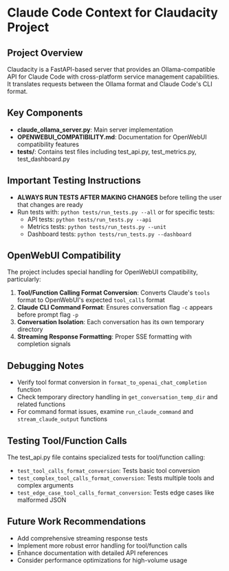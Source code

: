 # Claude Code Context for Claudacity Project

## Project Overview
Claudacity is a FastAPI-based server that provides an Ollama-compatible API for Claude Code with cross-platform service management capabilities. It translates requests between the Ollama format and Claude Code's CLI format.

## Key Components
- **claude_ollama_server.py**: Main server implementation
- **OPENWEBUI_COMPATIBILITY.md**: Documentation for OpenWebUI compatibility features
- **tests/**: Contains test files including test_api.py, test_metrics.py, test_dashboard.py

## Important Testing Instructions
- **ALWAYS RUN TESTS AFTER MAKING CHANGES** before telling the user that changes are ready
- Run tests with: `python tests/run_tests.py --all` or for specific tests:
  - API tests: `python tests/run_tests.py --api`
  - Metrics tests: `python tests/run_tests.py --unit`
  - Dashboard tests: `python tests/run_tests.py --dashboard`

## OpenWebUI Compatibility
The project includes special handling for OpenWebUI compatibility, particularly:
1. **Tool/Function Calling Format Conversion**: Converts Claude's `tools` format to OpenWebUI's expected `tool_calls` format
2. **Claude CLI Command Format**: Ensures conversation flag `-c` appears before prompt flag `-p`
3. **Conversation Isolation**: Each conversation has its own temporary directory
4. **Streaming Response Formatting**: Proper SSE formatting with completion signals

## Debugging Notes
- Verify tool format conversion in `format_to_openai_chat_completion` function
- Check temporary directory handling in `get_conversation_temp_dir` and related functions
- For command format issues, examine `run_claude_command` and `stream_claude_output` functions

## Testing Tool/Function Calls
The test_api.py file contains specialized tests for tool/function calling:
- `test_tool_calls_format_conversion`: Tests basic tool conversion
- `test_complex_tool_calls_format_conversion`: Tests multiple tools and complex arguments
- `test_edge_case_tool_calls_format_conversion`: Tests edge cases like malformed JSON

## Future Work Recommendations
- Add comprehensive streaming response tests
- Implement more robust error handling for tool/function calls
- Enhance documentation with detailed API references
- Consider performance optimizations for high-volume usage